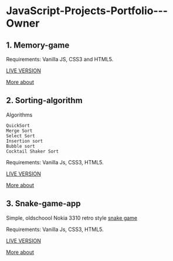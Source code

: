 # JavaScript-Projects-Portfolio---Owner

## 1. Memory-game

Requirements: Vanilla JS, CSS3 and HTML5.

[LIVE VERSION](https://montraw.pythonanywhere.com/)

[More about](https://github.com/MTrawinska/Memory-Game-Basic)

## 2. Sorting-algorithm

Algorithms

    QuickSort
    Merge Sort
    Select Sort
    Insertion sort
    Bubble sort
    Cocktail Shaker Sort
    
Requirements: Vanilla Js, CSS3, HTML5.

[LIVE VERSION](http://monikatrawinska.eu.pythonanywhere.com/) 

[More about](https://github.com/MTrawinska/Sorting-algorithm)

## 3. Snake-game-app

Simple, oldschoool Nokia 3310 retro style [snake game](https://en.wikipedia.org/wiki/Snake_(video_game_genre))

Requirements: Vanilla Js, CSS3, HTML5.

[LIVE VERSION](https://mtrawinska.pythonanywhere.com/)

[More about](https://github.com/MTrawinska/Snake-game-app)
